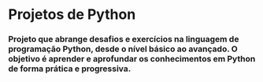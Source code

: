 # Projetos de Python
### Projeto que abrange desafios e exercícios na linguagem de programação Python, desde o nível básico ao avançado. O objetivo é aprender e aprofundar os conhecimentos em Python de forma prática e progressiva.
